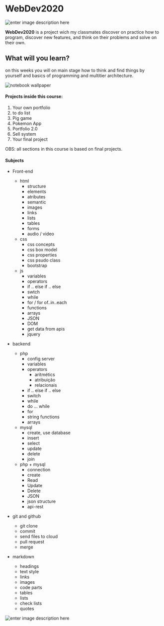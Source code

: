 ﻿ WebDev2020
 ========================
![enter image description here](https://br.bitdegree.org/tutoriais/wp-content/uploads/2018/08/what-is-a-web-developer.jpg)

**WebDev2020** is a project  wich my classmates discover on practice how to  program, discover new features, and think on their problems and  solve on their own.

## What will you learn?

on this weeks you will on main stage how to think and find things by yourself and basics of programming and multitier architecture.

![notebook wallpaper](https://res.cloudinary.com/practicaldev/image/fetch/s--ZmPcIbAW--/c_limit,f_auto,fl_progressive,q_auto,w_880/https://dzone.com/storage/temp/12334613-971.jpg)

#### Projects inside this course:

 1. Your own portfolio
 2. to do list
 3. Pig game
 4. Pokemon App
 5. Portfolio 2.0
 6. Sell system
 7. Your final project

OBS: all sections in this course is based on final projects.

#### Subjects

 - Front-end
	 - html
		 - structure
		 - elements
		 - atributes
		 - semantic
		 - images
		 - links
		 - lists
		 - tables
		 - forms 
		 - audio / video
	 - css
		 - css concepts
		 - css  box model
		 - css properties
		 - css psudo class
		 - bootstrap
	 - js
		 - variables
		 - operators
		 - if .. else if .. else
		 - swtch
		 - while
		 - for / for of..in..each
		 - functions 
		 - arrays
		 - JSON
		 - DOM
		 - get data from apis
		 - jquery
 - backend
	 - php
		 - config server
		 - variables
		 - operators
			 - aritmétics
			 - atribuição
			 - relacionais
		 - if .. else if .. else
		 - switch
		 - while
		 - do ... while
		 - for
		 - string functions
		 - arrays
	 - mysql
		 - create, use database
		 - insert
		 - select
		 - update 
		 - delete
		 - join
	 - php + mysql
		 - connection
		 - create 
		 - Read
		 - Update
		 - Delete
		 - JSON
		 - json structure
		 - api-rest
		 
 - git and github 
	 - git clone 
	 - commit 
	 - send files to cloud 
	 - pull request
	 - merge 
 - markdown
	 - headings
	 - text style
	 - links
	 - images
	 - code parts
	 - tables
	 - lists
	 - check lists
	 - quotes
 
![enter image description here](https://fiverr-res.cloudinary.com/images/t_main1,q_auto,f_auto/gigs/118133890/original/2f588bcbe52d79549f8acde1057a12289b36480f/create-your-new-website-as-you-dream-in-short-time-and-little-money.png)
